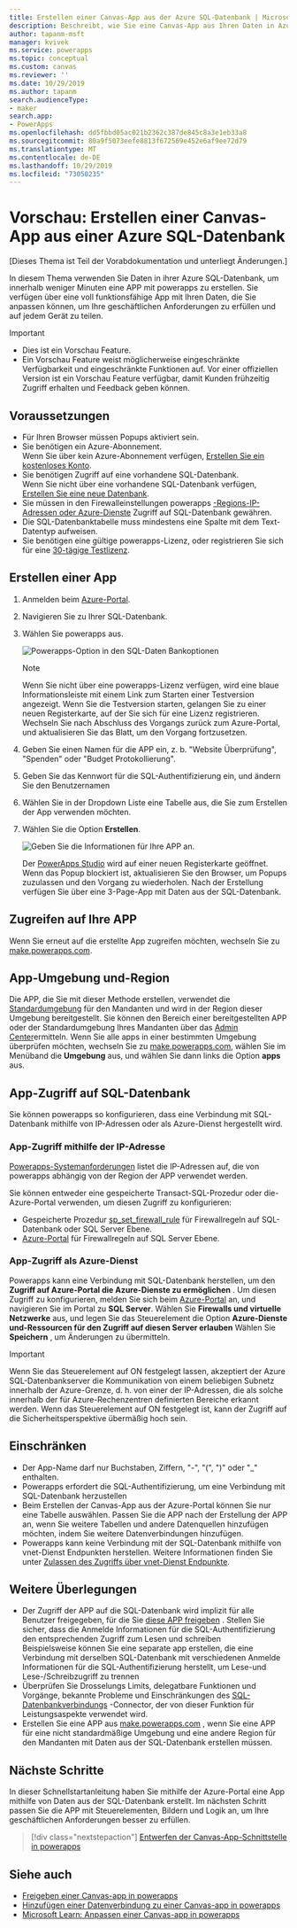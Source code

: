 ```yaml
---
title: Erstellen einer Canvas-App aus der Azure SQL-Datenbank | Microsoft-Dokumentation
description: Beschreibt, wie Sie eine Canvas-App aus Ihren Daten in Azure SQL-Datenbank erstellen.
author: tapanm-msft
manager: kvivek
ms.service: powerapps
ms.topic: conceptual
ms.custom: canvas
ms.reviewer: ''
ms.date: 10/29/2019
ms.author: tapanm
search.audienceType:
- maker
search.app:
- PowerApps
ms.openlocfilehash: dd5fbbd05ac021b2362c387de845c8a3e1eb33a8
ms.sourcegitcommit: 80a9f5073eefe8813f672569e452e6af9ee72d79
ms.translationtype: MT
ms.contentlocale: de-DE
ms.lasthandoff: 10/29/2019
ms.locfileid: "73050235"
---
```

# <a name="preview-create-a-canvas-app-from-azure-sql-database"></a>Vorschau: Erstellen einer Canvas-App aus einer Azure SQL-Datenbank

[Dieses Thema ist Teil der Vorabdokumentation und unterliegt Änderungen.]

In diesem Thema verwenden Sie Daten in ihrer Azure SQL-Datenbank, um innerhalb weniger Minuten eine APP mit powerapps zu erstellen. Sie verfügen über eine voll funktionsfähige App mit Ihren Daten, die Sie anpassen können, um Ihre geschäftlichen Anforderungen zu erfüllen und auf jedem Gerät zu teilen.

> [!IMPORTANT]
> - Dies ist ein Vorschau Feature.
> - Ein Vorschau Feature weist möglicherweise eingeschränkte Verfügbarkeit und eingeschränkte Funktionen auf. Vor einer offiziellen Version ist ein Vorschau Feature verfügbar, damit Kunden frühzeitig Zugriff erhalten und Feedback geben können.

## <a name="prerequisites"></a>Voraussetzungen

- Für Ihren Browser müssen Popups aktiviert sein.
- Sie benötigen ein Azure-Abonnement. </br>Wenn Sie über kein Azure-Abonnement verfügen, [Erstellen Sie ein kostenloses Konto](https://azure.microsoft.com/free/).
- Sie benötigen Zugriff auf eine vorhandene SQL-Datenbank. </br> Wenn Sie nicht über eine vorhandene SQL-Datenbank verfügen, [Erstellen Sie eine neue Datenbank](https://docs.microsoft.com/azure/sql-database/sql-database-single-database-get-started?tabs=azure-portal).
- Sie müssen in den Firewalleinstellungen powerapps [-Regions-IP-Adressen oder Azure-Dienste](#app-access-to-sql-database) Zugriff auf SQL-Datenbank gewähren.
- Die SQL-Datenbanktabelle muss mindestens eine Spalte mit dem Text-Datentyp aufweisen.
- Sie benötigen eine gültige powerapps-Lizenz, oder registrieren Sie sich für eine [30-tägige Testlizenz](../signup-for-powerapps.md).

## <a name="create-an-app"></a>Erstellen einer App

1. Anmelden beim [Azure-Portal](https://portal.azure.com).
2. Navigieren Sie zu Ihrer SQL-Datenbank.
3. Wählen Sie powerapps aus.

    
    ![Powerapps-Option in den SQL-Daten Bankoptionen](./media/app-from-azure-sql-database/powerapps-link-azure-portal.png "Powerapps-Option in der SQL-Datenbank")

    > [!NOTE]
    > Wenn Sie nicht über eine powerapps-Lizenz verfügen, wird eine blaue Informationsleiste mit einem Link zum Starten einer Testversion angezeigt. Wenn Sie die Testversion starten, gelangen Sie zu einer neuen Registerkarte, auf der Sie sich für eine Lizenz registrieren. Wechseln Sie nach Abschluss des Vorgangs zurück zum Azure-Portal, und aktualisieren Sie das Blatt, um den Vorgang fortzusetzen.

4. Geben Sie einen Namen für die APP ein, z. b. "Website Überprüfung", "Spenden" oder "Budget Protokollierung".

5. Geben Sie das Kennwort für die SQL-Authentifizierung ein, und ändern Sie den Benutzernamen
6. Wählen Sie in der Dropdown Liste eine Tabelle aus, die Sie zum Erstellen der App verwenden möchten.

7. Wählen Sie die Option **Erstellen**.


    ![Geben Sie die Informationen für Ihre APP an.](./media/app-from-azure-sql-database/powerapps-create-page-azure-portal.png "Geben Sie die Informationen für Ihre APP an.")

    Der [PowerApps Studio](https://create.powerapps.com/studio/) wird auf einer neuen Registerkarte geöffnet. Wenn das Popup blockiert ist, aktualisieren Sie den Browser, um Popups zuzulassen und den Vorgang zu wiederholen. Nach der Erstellung verfügen Sie über eine 3-Page-App mit Daten aus der SQL-Datenbank.

## <a name="accessing-your-app"></a>Zugreifen auf Ihre APP

Wenn Sie erneut auf die erstellte App zugreifen möchten, wechseln Sie zu [make.powerapps.com](https://make.powerapps.com).

## <a name="app-environment-and-region"></a>App-Umgebung und-Region

Die APP, die Sie mit dieser Methode erstellen, verwendet die [Standardumgebung](https://docs.microsoft.com/power-platform/admin/environments-overview#the-default-environment) für den Mandanten und wird in der Region dieser Umgebung bereitgestellt. Sie können den Bereich einer bereitgestellten APP oder der Standardumgebung Ihres Mandanten über das [Admin Center](https://docs.microsoft.com/power-platform/admin/regions-overview#how-do-i-find-out-where-my-app-is-deployed)ermitteln. Wenn Sie alle apps in einer bestimmten Umgebung überprüfen möchten, wechseln Sie zu [make.powerapps.com](https://make.powerapps.com), wählen Sie im Menüband die **Umgebung** aus, und wählen Sie dann links die Option **apps** aus.

## <a name="app-access-to-sql-database"></a>App-Zugriff auf SQL-Datenbank

Sie können powerapps so konfigurieren, dass eine Verbindung mit SQL-Datenbank mithilfe von IP-Adressen oder als Azure-Dienst hergestellt wird.

### <a name="app-access-using-ip-address"></a>App-Zugriff mithilfe der IP-Adresse

[Powerapps-Systemanforderungen](limits-and-config.md#ip-addresses) listet die IP-Adressen auf, die von powerapps abhängig von der Region der APP verwendet werden.

Sie können entweder eine gespeicherte Transact-SQL-Prozedur oder die-Azure-Portal verwenden, um diesen Zugriff zu konfigurieren:

- Gespeicherte Prozedur [sp_set_firewall_rule](https://docs.microsoft.com/sql/relational-databases/system-stored-procedures/sp-set-firewall-rule-azure-sql-database?view=azuresqldb-current) für Firewallregeln auf SQL-Datenbank oder SQL Server Ebene.
- [Azure-Portal](https://docs.microsoft.com/azure/sql-database/sql-database-firewall-configure) für Firewallregeln auf SQL Server Ebene.

### <a name="app-access-as-an-azure-service"></a>App-Zugriff als Azure-Dienst

Powerapps kann eine Verbindung mit SQL-Datenbank herstellen, um den **Zugriff auf Azure-Portal die Azure-Dienste zu ermöglichen** . Um diesen Zugriff zu konfigurieren, melden Sie sich beim [Azure-Portal](https://portal.azure.com/) an, und navigieren Sie im Portal zu **SQL Server**. Wählen Sie **Firewalls und virtuelle Netzwerke** aus, und legen Sie das Steuerelement die Option **Azure-Dienste und-Ressourcen für den Zugriff auf diesen Server erlauben** Wählen Sie **Speichern** , um Änderungen zu übermitteln.

> [!IMPORTANT]
> Wenn Sie das Steuerelement auf ON festgelegt lassen, akzeptiert der Azure SQL-Datenbankserver die Kommunikation von einem beliebigen Subnetz innerhalb der Azure-Grenze, d. h. von einer der IP-Adressen, die als solche innerhalb der für Azure-Rechenzentren definierten Bereiche erkannt werden. Wenn das Steuerelement auf ON festgelegt ist, kann der Zugriff auf die Sicherheitsperspektive übermäßig hoch sein.

## <a name="limitations"></a>Einschränken

- Der App-Name darf nur Buchstaben, Ziffern, "-", "(", ")" oder "_" enthalten.
- Powerapps erfordert die SQL-Authentifizierung, um eine Verbindung mit SQL-Datenbank herzustellen
- Beim Erstellen der Canvas-App aus der Azure-Portal können Sie nur eine Tabelle auswählen. Passen Sie die APP nach der Erstellung der APP an, wenn Sie weitere Tabellen und andere Datenquellen hinzufügen möchten, indem Sie weitere Datenverbindungen hinzufügen.
- Powerapps kann keine Verbindung mit der SQL-Datenbank mithilfe von vnet-Dienst Endpunkten herstellen. Weitere Informationen finden Sie unter [Zulassen des Zugriffs über vnet-Dienst Endpunkte](https://docs.microsoft.com/azure/sql-database/sql-database-vnet-service-endpoint-rule-overview).

## <a name="other-considerations"></a>Weitere Überlegungen

- Der Zugriff der APP auf die SQL-Datenbank wird implizit für alle Benutzer freigegeben, für die Sie [diese APP freigeben](share-app.md) . Stellen Sie sicher, dass die Anmelde Informationen für die SQL-Authentifizierung den entsprechenden Zugriff zum Lesen und schreiben </br> Beispielsweise können Sie eine separate app erstellen, die eine Verbindung mit derselben SQL-Datenbank mit verschiedenen Anmelde Informationen für die SQL-Authentifizierung herstellt, um Lese-und Lese-/Schreibzugriff zu trennen
- Überprüfen Sie Drosselungs Limits, delegatbare Funktionen und Vorgänge, bekannte Probleme und Einschränkungen des [SQL-Datenbankverbindungs](https://docs.microsoft.com/connectors/sql/) -Connector, der von dieser Funktion für Leistungsaspekte verwendet wird.
- Erstellen Sie eine APP aus [make.powerapps.com](https://make.powerapps.com) , wenn Sie eine APP für eine nicht standardmäßige Umgebung und eine andere Region für den Mandanten mit Daten aus der SQL-Datenbank erstellen müssen.

## <a name="next-steps"></a>Nächste Schritte

In dieser Schnellstartanleitung haben Sie mithilfe der Azure-Portal eine App mithilfe von Daten aus der SQL-Datenbank erstellt. Im nächsten Schritt passen Sie die APP mit Steuerelementen, Bildern und Logik an, um Ihre geschäftlichen Anforderungen besser zu erfüllen.

> [!div class="nextstepaction"]
> [Entwerfen der Canvas-App-Schnittstelle in powerapps](add-configure-controls.md)

## <a name="see-also"></a>Siehe auch

- [Freigeben einer Canvas-app in powerapps](share-app.md) </br>
- [Hinzufügen einer Datenverbindung zu einer Canvas-app in powerapps](add-data-connection.md#add-data-source)</br>
- [Microsoft Learn: Anpassen einer Canvas-app in powerapps](https://docs.microsoft.com/learn/modules/customize-apps-in-powerapps/)
